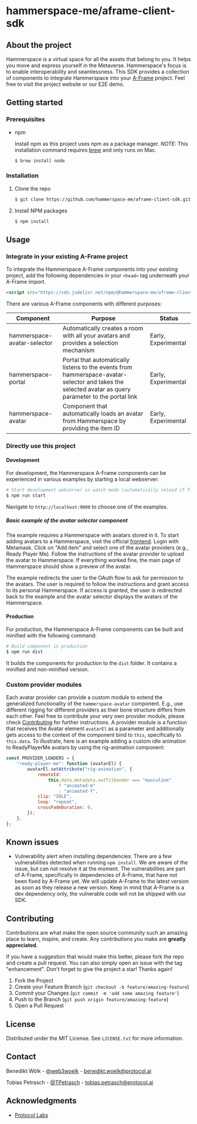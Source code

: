 # hammerspace-me/aframe-client-sdk

## About the project

Hammerspace is a virtual space for all the assets that belong to you. It helps you move and express yourself in the Metaverse. Hammerspace's focus is to enable interoperability and seamlessness. This SDK provides a collection of components to integrate Hammerspace into your [A-Frame](https://aframe.io) project. Feel free to visit the project website or our E2E demo.

## Getting started

### Prerequisites

-   npm

    Install npm as this project uses npm as a package manager. _NOTE:_ This installation command requires [brew](https://brew.sh/) and only runs on Mac.

    ```sh
    $ brew install node
    ```

### Installation

1. Clone the repo
    ```sh
    $ git clone https://github.com/hammerspace-me/aframe-client-sdk.git
    ```
2. Install NPM packages
    ```sh
    $ npm install
    ```

## Usage

### Integrate in your existing A-Frame project

To integrate the Hammerspace A-Frame components into your existing project, add the following dependencies in your `<head>` tag underneath your A-Frame import.

```html
<script src="https://cdn.jsdelivr.net/npm/@hammerspace-me/aframe-client-sdk/dist/aframe-client-sdk.min.js"></script>
```

There are various A-Frame components with different purposes:

| Component                   | Purpose                                                                                                                                              | Status              |
| --------------------------- | ---------------------------------------------------------------------------------------------------------------------------------------------------- | ------------------- |
| hammerspace-avatar-selector | Automatically creates a room with all your avatars and provides a selection mechanism                                                                | Early, Experimental |
| hammerspace-portal          | Portal that automatically listens to the events from hammerspace-avatar-selector and takes the selected avatar as query parameter to the portal link | Early, Experimental |
| hammerspace-avatar          | Component that automatically loads an avatar from Hammerspace by providing the item ID                                                               | Early, Experimental |

### Directly use this project

#### Development

For development, the Hammerspace A-Frame components can be experienced in various examples by starting a local webserver:

```bash
# Start development webserver in watch mode (automatically reload if files change)
$ npm run start
```

Navigate to `http://localhost:9000` to choose one of the examples.

##### Basic example of the avatar selector component

The example requires a Hammerspace with avatars stored in it. To start adding avatars to a Hammerspace, visit the official [frontend](https://frontend.hammerspace.me). Login with Metamask. Click on "Add item" and select one of the avatar providers (e.g., Ready Player Me). Follow the instructions of the avatar provider to upload the avatar to Hammerspace. If everything worked fine, the main page of Hammerspace should show a preview of the avatar.

The example redirects the user to the OAuth flow to ask for permission to the avatars. The user is required to follow the instructions and grant access to its personal Hammerspace. If access is granted, the user is redirected back to the example and the avatar selector displays the avatars of the Hammerspace.

#### Production

For production, the Hammerspace A-Frame components can be built and minified with the following command:

```bash
# Build component in production
$ npm run dist
```

It builds the components for production to the `dist` folder. It contains a minified and non-minified version.

### Custom provider modules

Each avatar provider can provide a custom module to extend the generalized functionality of the `hammerspace-avatar` component. E.g., use different rigging for different providers as their bone structure differs from each other. Feel free to contribute your very own provider module, please check [Contributing](#contributing) for further instructions. A provider module is a function that receives the Avatar element `avatarEl` as a parameter and additionally gets access to the context of the component bind to `this`, specifically to `this.data`. To illustrate, here is an example adding a custom idle animation to ReadyPlayerMe avatars by using the rig-animation component:

```javascript
const PROVIDER_LOADERS = {
    "ready-player-me": function (avatarEl) {
        avatarEl.setAttribute("rig-animation", {
            remoteId:
                this.data.metadata.outfitGender === "masculine"
                    ? "animated-m"
                    : "animated-f",
            clip: "IDLE",
            loop: "repeat",
            crossFadeDuration: 0,
        });
    },
};
```

## Known issues

-   Vulnerability alert when installing dependencies: There are a few vulnerabilities detected when running `npm install`. We are aware of the issue, but can not resolve it at the moment. The vulnerabilities are part of A-Frame, specifically in dependencies of A-Frame, that have not been fixed by A-Frame yet. We will update A-Frame to the latest version as soon as they release a new version. Keep in mind that A-Frame is a dev dependency only, the vulnerable code will not be shipped with our SDK.

## Contributing

Contributions are what make the open source community such an amazing place to learn, inspire, and create. Any contributions you make are **greatly appreciated**.

If you have a suggestion that would make this better, please fork the repo and create a pull request. You can also simply open an issue with the tag "enhancement".
Don't forget to give the project a star! Thanks again!

1. Fork the Project
2. Create your Feature Branch (`git checkout -b feature/amazing-feature`)
3. Commit your Changes (`git commit -m 'add some amazing feature'`)
4. Push to the Branch (`git push origin feature/amazing-feature`)
5. Open a Pull Request

## License

Distributed under the MIT License. See `LICENSE.txt` for more information.

## Contact

Benedikt Wölk - [@web3woelk](https://twitter.com/web3woelk) - benedikt.woelk@protocol.ai

Tobias Petrasch - [@TPetrasch](https://twitter.com/TPetrasch) - tobias.petrasch@protocol.ai

## Acknowledgments

-   [Protocol Labs](https://www.protocol.ai)
